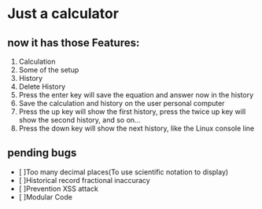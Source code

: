 # Just a calculator

## now it has those Features:

1. Calculation
2. Some of the setup
3. History
4. Delete  History
5. Press the enter key will save the equation and answer now in the history
6. Save the calculation and history on the user personal computer
7. Press the up key will show the first history, press the twice up key will show the second history, and so on...
8. Press the down key will show the next history, like the Linux console line

## pending bugs

- [ ]Too many decimal places(To use scientific notation to display)
- [ ]Historical record fractional inaccuracy
- [ ]Prevention XSS attack
- [ ]Modular Code
